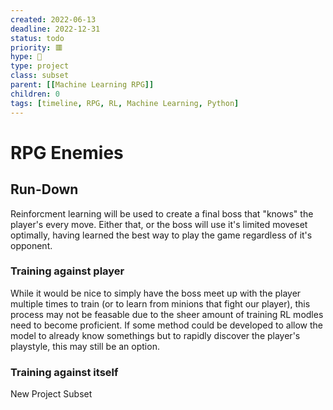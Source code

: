 ```yaml
---
created: 2022-06-13
deadline: 2022-12-31
status: todo
priority: 🟥
hype: 💚
type: project
class: subset
parent: [[Machine Learning RPG]]
children: 0
tags: [timeline, RPG, RL, Machine Learning, Python]
---
```



# RPG Enemies

## Run-Down
Reinforcment learning will be used to create a final boss that "knows" the player's every move. Either that, or the boss will use it's limited moveset optimally, having learned the best way to play the game regardless of it's opponent.

### Training against player
While it would be nice to simply have the boss meet up with the player multiple times to train (or to learn from minions that fight our player), this process may not be feasable due to the sheer amount of training RL modles need to become proficient.
If some method could be developed to allow the model to already know somethings but to rapidly discover the player's playstyle, this may still be an option.

### Training against itself

<span 
	  class='ob-timelines' 
	  data-date='2022-06-13-00' 
	  data-title='Enemies' 
	  data-class='blue' 
	  data-img = '🧮Projects/🏷️Labels/' 
	  data-type='range' 
	  data-end='2022-06-20-00'>
	New Project Subset
</span>